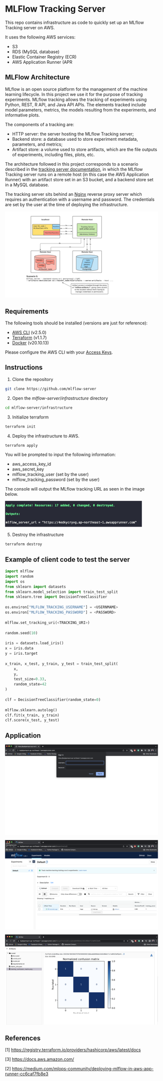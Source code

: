 # MLFlow Tracking Server

This repo contains infrastructure as code to quickly set up an MLflow Tracking server on AWS.

It uses the following AWS services:

* S3
* RDS (MySQL database)
* Elastic Container Registry (ECR)
* AWS Application Runner (APR

## MLFlow Architecture

MLflow is an open source platform for the management of the machine learning lifecycle. In this project we use it for the purpose of tracking experiments. MLflow tracking allows the tracking of experiments using  Python, REST, R API, and Java API APIs. The elements tracked include model parameters, metrics, the models resulting from the experiments, and informative plots.

The components of a tracking are:

* HTTP server: the server hosting the MLflow Tracking server;
* Backend store: a database used to store experiment metadata, parameters, and metrics;
* Artifact store: a volume used to store artifacts, which are the file outputs of experiments, including files, plots, etc.

The architecture followed in this project corresponds to a scenario described in the [tracking server documentation](https://www.mlflow.org/docs/latest/tracking.html), in which the MLflow Tracking server runs on a remote host (in this case the AWS Application Runner) with an artifact store set in an S3 bucket, and a backend store set in a MySQL database.

The tracking server sits behind an [Nginx](https://www.nginx.com/) reverse proxy server which requires an authentication with a username and password. The credentials are set by the user at the time of deploying the infrastructure.

![image](images/scenario_5.png)

## Requirements

The following tools should be installed (versions are just for reference):

* [AWS CLI](https://docs.aws.amazon.com/cli/latest/userguide/getting-started-install.html) (v2.5.0)
* [Terraform](https://learn.hashicorp.com/tutorials/terraform/install-cli) (v1.1.7)
* [Docker](https://docs.docker.com/desktop/mac/install/) (v20.10.13)

Please configure the AWS CLI with your [Access Keys](https://docs.aws.amazon.com/cli/latest/userguide/cli-configure-quickstart.html#cli-configure-quickstart-creds).

## Instructions

1. Clone the repository

```bash
git clone https://github.com/mlflow-server
```

2. Open  the *mlflow-server*/*infrastructure* directory

```bash
cd mlflow-server/infrastructure
```

3. Initialize terraform

```bash
terraform init
```

4. Deploy the infrastructure  to AWS.

```bash
terraform apply
```

You will be prompted to input the following information:

* aws_access_key_id
* aws_secret_key
* mlflow_tracking_user (set by the user)
* mlflow_tracking_password (set by the user)

The console will output the MLflow tracking URL as seen in the image below.

![image](images/output.png)

5. Destroy the infrastructure

```bash
terraform destroy
```

## Example of client code to test the server

```python
import mlflow
import random
import os
from sklearn import datasets
from sklearn.model_selection import train_test_split
from sklearn.tree import DecisionTreeClassifier

os.environ["MLFLOW_TRACKING_USERNAME"] = <USERNMAME>
os.environ["MLFLOW_TRACKING_PASSWORD"] = <PASSWORD>

mlflow.set_tracking_uri(<TRACKING_URI>)

random.seed(10)

iris = datasets.load_iris()
x = iris.data
y = iris.target

x_train, x_test, y_train, y_test = train_test_split(
    x, 
    y, 
    test_size=0.33, 
    random_state=42
)

clf = DecisionTreeClassifier(random_state=0)

mlflow.sklearn.autolog()
clf.fit(x_train, y_train)
clf.score(x_test, y_test)
```

## Application

![image](images/authentication.png)

![image](images/experiments.png)

![image](images/artifacts.png)

## References

[1] https://registry.terraform.io/providers/hashicorp/aws/latest/docs

[3] https://docs.aws.amazon.com/

[2] https://medium.com/mlops-community/deploying-mlflow-in-aws-app-runner-cc6caf7fb8e3
